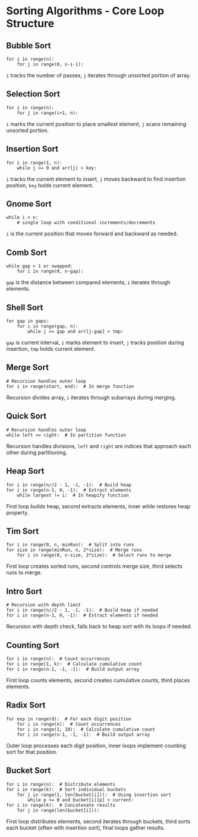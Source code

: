 # Sorting Algorithms - Core Loop Structure

## Bubble Sort
```
for i in range(n):
    for j in range(0, n-i-1):
```
`i` tracks the number of passes, `j` iterates through unsorted portion of array.

## Selection Sort
```
for i in range(n):
    for j in range(i+1, n):
```
`i` marks the current position to place smallest element, `j` scans remaining unsorted portion.

## Insertion Sort
```
for i in range(1, n):
    while j >= 0 and arr[j] > key:
```
`i` tracks the current element to insert, `j` moves backward to find insertion position, `key` holds current element.

## Gnome Sort
```
while i < n:
    # single loop with conditional increments/decrements
```
`i` is the current position that moves forward and backward as needed.

## Comb Sort
```
while gap > 1 or swapped:
    for i in range(0, n-gap):
```
`gap` is the distance between compared elements, `i` iterates through elements.

## Shell Sort
```
for gap in gaps:
    for i in range(gap, n):
        while j >= gap and arr[j-gap] > tmp:
```
`gap` is current interval, `i` marks element to insert, `j` tracks position during insertion, `tmp` holds current element.

## Merge Sort
```
# Recursion handles outer loop
for i in range(start, end):  # In merge function
```
Recursion divides array, `i` iterates through subarrays during merging.

## Quick Sort
```
# Recursion handles outer loop
while left <= right:  # In partition function
```
Recursion handles divisions, `left` and `right` are indices that approach each other during partitioning.

## Heap Sort
```
for i in range(n//2 - 1, -1, -1):  # Build heap
for i in range(n-1, 0, -1):  # Extract elements
    while largest != i:  # In heapify function
```
First loop builds heap, second extracts elements, inner while restores heap property.

## Tim Sort
```
for i in range(0, n, minRun):  # Split into runs
for size in range(minRun, n, 2*size):  # Merge runs
    for i in range(0, n-size, 2*size):  # Select runs to merge
```
First loop creates sorted runs, second controls merge size, third selects runs to merge.

## Intro Sort
```
# Recursion with depth limit
for i in range(n//2 - 1, -1, -1):  # Build heap if needed
for i in range(n-1, 0, -1):  # Extract elements if needed
```
Recursion with depth check, falls back to heap sort with its loops if needed.

## Counting Sort
```
for i in range(n):  # Count occurrences
for i in range(1, k):  # Calculate cumulative count
for i in range(n-1, -1, -1):  # Build output array
```
First loop counts elements, second creates cumulative counts, third places elements.

## Radix Sort
```
for exp in range(d):  # For each digit position
    for i in range(n):  # Count occurrences
    for i in range(1, 10):  # Calculate cumulative count
    for i in range(n-1, -1, -1):  # Build output array
```
Outer loop processes each digit position, inner loops implement counting sort for that position.

## Bucket Sort
```
for i in range(n):  # Distribute elements
for i in range(k):  # Sort individual buckets
    for j in range(1, len(bucket[i])):  # Using insertion sort
        while p >= 0 and bucket[i][p] > current:
for i in range(k):  # Concatenate results
    for j in range(len(bucket[i])):
```
First loop distributes elements, second iterates through buckets, third sorts each bucket (often with insertion sort), final loops gather results.
